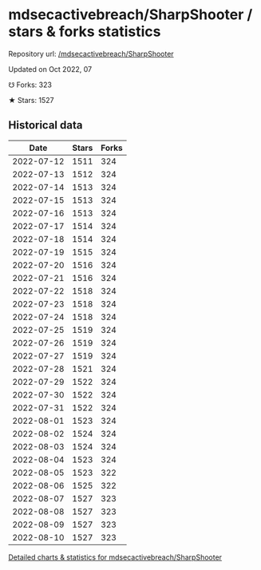 # mdsecactivebreach/SharpShooter / stars & forks statistics

Repository url: [/mdsecactivebreach/SharpShooter](https://github.com/mdsecactivebreach/SharpShooter)

Updated on Oct 2022, 07

☋ Forks: 323

★ Stars: 1527

## Historical data
| Date | Stars | Forks |
|------|-------|-------|
| 2022-07-12 | 1511 | 324 | 
| 2022-07-13 | 1512 | 324 | 
| 2022-07-14 | 1513 | 324 | 
| 2022-07-15 | 1513 | 324 | 
| 2022-07-16 | 1513 | 324 | 
| 2022-07-17 | 1514 | 324 | 
| 2022-07-18 | 1514 | 324 | 
| 2022-07-19 | 1515 | 324 | 
| 2022-07-20 | 1516 | 324 | 
| 2022-07-21 | 1516 | 324 | 
| 2022-07-22 | 1518 | 324 | 
| 2022-07-23 | 1518 | 324 | 
| 2022-07-24 | 1518 | 324 | 
| 2022-07-25 | 1519 | 324 | 
| 2022-07-26 | 1519 | 324 | 
| 2022-07-27 | 1519 | 324 | 
| 2022-07-28 | 1521 | 324 | 
| 2022-07-29 | 1522 | 324 | 
| 2022-07-30 | 1522 | 324 | 
| 2022-07-31 | 1522 | 324 | 
| 2022-08-01 | 1523 | 324 | 
| 2022-08-02 | 1524 | 324 | 
| 2022-08-03 | 1524 | 324 | 
| 2022-08-04 | 1523 | 324 | 
| 2022-08-05 | 1523 | 322 | 
| 2022-08-06 | 1525 | 322 | 
| 2022-08-07 | 1527 | 323 | 
| 2022-08-08 | 1527 | 323 | 
| 2022-08-09 | 1527 | 323 | 
| 2022-08-10 | 1527 | 323 | 


[Detailed charts & statistics for mdsecactivebreach/SharpShooter](https://reviewgithub.com/rep/mdsecactivebreach/SharpShooter)
